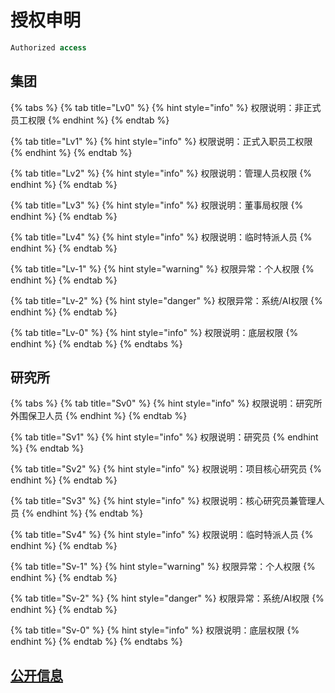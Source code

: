 # 授权申明

```sql
Authorized access
```

## 集团

{% tabs %}
{% tab title="Lv0" %}
{% hint style="info" %}
权限说明：非正式员工权限
{% endhint %}
{% endtab %}

{% tab title="Lv1" %}
{% hint style="info" %}
权限说明：正式入职员工权限
{% endhint %}
{% endtab %}

{% tab title="Lv2" %}
{% hint style="info" %}
权限说明：管理人员权限
{% endhint %}
{% endtab %}

{% tab title="Lv3" %}
{% hint style="info" %}
权限说明：董事局权限
{% endhint %}
{% endtab %}

{% tab title="Lv4" %}
{% hint style="info" %}
权限说明：临时特派人员
{% endhint %}
{% endtab %}

{% tab title="Lv-1" %}
{% hint style="warning" %}
权限异常：个人权限
{% endhint %}
{% endtab %}

{% tab title="Lv-2" %}
{% hint style="danger" %}
权限异常：系统/AI权限
{% endhint %}
{% endtab %}

{% tab title="Lv-0" %}
{% hint style="info" %}
权限说明：底层权限
{% endhint %}
{% endtab %}
{% endtabs %}

## 研究所

{% tabs %}
{% tab title="Sv0" %}
{% hint style="info" %}
权限说明：研究所外围保卫人员
{% endhint %}
{% endtab %}

{% tab title="Sv1" %}
{% hint style="info" %}
权限说明：研究员
{% endhint %}
{% endtab %}

{% tab title="Sv2" %}
{% hint style="info" %}
权限说明：项目核心研究员
{% endhint %}
{% endtab %}

{% tab title="Sv3" %}
{% hint style="info" %}
权限说明：核心研究员兼管理人员
{% endhint %}
{% endtab %}

{% tab title="Sv4" %}
{% hint style="info" %}
权限说明：临时特派人员
{% endhint %}
{% endtab %}

{% tab title="Sv-1" %}
{% hint style="warning" %}
权限异常：个人权限
{% endhint %}
{% endtab %}

{% tab title="Sv-2" %}
{% hint style="danger" %}
权限异常：系统/AI权限
{% endhint %}
{% endtab %}

{% tab title="Sv-0" %}
{% hint style="info" %}
权限说明：底层权限
{% endhint %}
{% endtab %}
{% endtabs %}

## [公开信息](../1/y/yin-yue.md)

